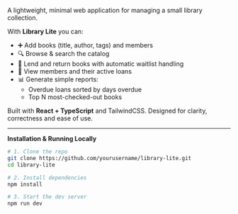 A lightweight, minimal web application for managing a small library collection.

With **Library Lite** you can:

- ➕ Add books (title, author, tags) and members  
- 🔍 Browse & search the catalog  
- 📖 Lend and return books with automatic waitlist handling  
- 👥 View members and their active loans  
- 📊 Generate simple reports:
  - Overdue loans sorted by days overdue
  - Top N most-checked-out books  

Built with **React + TypeScript** and TailwindCSS. Designed for clarity, correctness and ease of use.

---

**Installation & Running Locally**

```bash
# 1. Clone the repo
git clone https://github.com/yourusername/library-lite.git
cd library-lite

# 2. Install dependencies
npm install

# 3. Start the dev server
npm run dev

